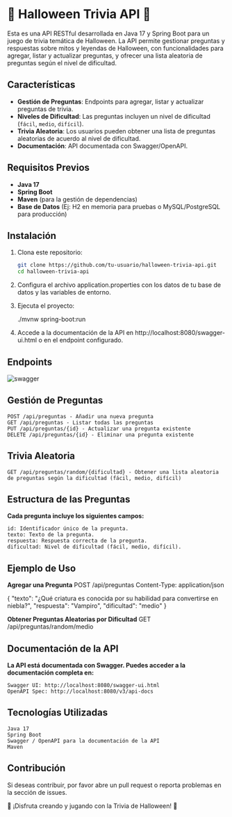 # 🎃 Halloween Trivia API 🎃

Esta es una API RESTful desarrollada en Java 17 y Spring Boot para un juego de trivia temática de Halloween. La API permite gestionar preguntas y respuestas sobre mitos y leyendas de Halloween, con funcionalidades para agregar, listar y actualizar preguntas, y ofrecer una lista aleatoria de preguntas según el nivel de dificultad.

## Características

- **Gestión de Preguntas**: Endpoints para agregar, listar y actualizar preguntas de trivia.
- **Niveles de Dificultad**: Las preguntas incluyen un nivel de dificultad (`fácil`, `medio`, `difícil`).
- **Trivia Aleatoria**: Los usuarios pueden obtener una lista de preguntas aleatorias de acuerdo al nivel de dificultad.
- **Documentación**: API documentada con Swagger/OpenAPI.

## Requisitos Previos

- **Java 17**
- **Spring Boot**
- **Maven** (para la gestión de dependencias)
- **Base de Datos** (Ej: H2 en memoria para pruebas o MySQL/PostgreSQL para producción)

## Instalación

1. Clona este repositorio:
   ```bash
   git clone https://github.com/tu-usuario/halloween-trivia-api.git
   cd halloween-trivia-api

2. Configura el archivo application.properties con los datos de tu base de datos y las variables de entorno.

3. Ejecuta el proyecto:

    ./mvnw spring-boot:run

4. Accede a la documentación de la API en http://localhost:8080/swagger-ui.html o en el endpoint configurado.

## Endpoints

![swagger](https://github.com/fjmarson/TriviaHalloween/blob/main/src/main/resources/images/Swagger.png?raw=true)

## Gestión de Preguntas

    POST /api/preguntas - Añadir una nueva pregunta
    GET /api/preguntas - Listar todas las preguntas
    PUT /api/preguntas/{id} - Actualizar una pregunta existente
    DELETE /api/preguntas/{id} - Eliminar una pregunta existente

## Trivia Aleatoria

    GET /api/preguntas/random/{dificultad} - Obtener una lista aleatoria de preguntas según la dificultad (fácil, medio, difícil)

## Estructura de las Preguntas

**Cada pregunta incluye los siguientes campos:**

    id: Identificador único de la pregunta.
    texto: Texto de la pregunta.
    respuesta: Respuesta correcta de la pregunta.
    dificultad: Nivel de dificultad (fácil, medio, difícil).

## Ejemplo de Uso

**Agregar una Pregunta**
POST /api/preguntas
Content-Type: application/json

{
  "texto": "¿Qué criatura es conocida por su habilidad para convertirse en niebla?",
  "respuesta": "Vampiro",
  "dificultad": "medio"
}

**Obtener Preguntas Aleatorias por Dificultad**
GET /api/preguntas/random/medio

## Documentación de la API

**La API está documentada con Swagger. Puedes acceder a la documentación completa en:**

    Swagger UI: http://localhost:8080/swagger-ui.html
    OpenAPI Spec: http://localhost:8080/v3/api-docs

## Tecnologías Utilizadas

    Java 17
    Spring Boot
    Swagger / OpenAPI para la documentación de la API
    Maven

## Contribución

Si deseas contribuir, por favor abre un pull request o reporta problemas en la sección de issues.

🎃 ¡Disfruta creando y jugando con la Trivia de Halloween! 👻

